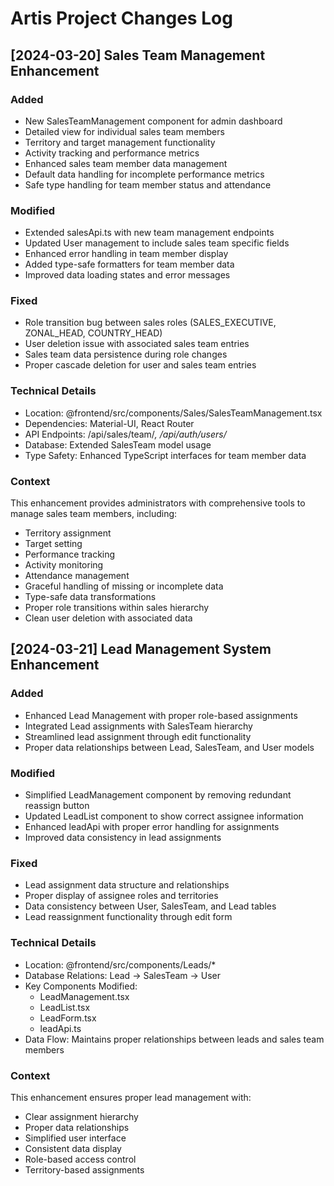 # Artis Project Changes Log

## [2024-03-20] Sales Team Management Enhancement

### Added
- New SalesTeamManagement component for admin dashboard
- Detailed view for individual sales team members
- Territory and target management functionality
- Activity tracking and performance metrics
- Enhanced sales team member data management
- Default data handling for incomplete performance metrics
- Safe type handling for team member status and attendance

### Modified
- Extended salesApi.ts with new team management endpoints
- Updated User management to include sales team specific fields
- Enhanced error handling in team member display
- Added type-safe formatters for team member data
- Improved data loading states and error messages

### Fixed
- Role transition bug between sales roles (SALES_EXECUTIVE, ZONAL_HEAD, COUNTRY_HEAD)
- User deletion issue with associated sales team entries
- Sales team data persistence during role changes
- Proper cascade deletion for user and sales team entries

### Technical Details
- Location: @frontend/src/components/Sales/SalesTeamManagement.tsx
- Dependencies: Material-UI, React Router
- API Endpoints: /api/sales/team/*, /api/auth/users/*
- Database: Extended SalesTeam model usage
- Type Safety: Enhanced TypeScript interfaces for team member data

### Context
This enhancement provides administrators with comprehensive tools to manage sales team members, including:
- Territory assignment
- Target setting
- Performance tracking
- Activity monitoring
- Attendance management
- Graceful handling of missing or incomplete data
- Type-safe data transformations
- Proper role transitions within sales hierarchy
- Clean user deletion with associated data

## [2024-03-21] Lead Management System Enhancement

### Added
- Enhanced Lead Management with proper role-based assignments
- Integrated Lead assignments with SalesTeam hierarchy
- Streamlined lead assignment through edit functionality
- Proper data relationships between Lead, SalesTeam, and User models

### Modified
- Simplified LeadManagement component by removing redundant reassign button
- Updated LeadList component to show correct assignee information
- Enhanced leadApi with proper error handling for assignments
- Improved data consistency in lead assignments

### Fixed
- Lead assignment data structure and relationships
- Proper display of assignee roles and territories
- Data consistency between User, SalesTeam, and Lead tables
- Lead reassignment functionality through edit form

### Technical Details
- Location: @frontend/src/components/Leads/*
- Database Relations: Lead -> SalesTeam -> User
- Key Components Modified:
  - LeadManagement.tsx
  - LeadList.tsx
  - LeadForm.tsx
  - leadApi.ts
- Data Flow: Maintains proper relationships between leads and sales team members

### Context
This enhancement ensures proper lead management with:
- Clear assignment hierarchy
- Proper data relationships
- Simplified user interface
- Consistent data display
- Role-based access control
- Territory-based assignments 